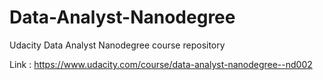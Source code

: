# Data-Analyst-Nanodegree
Udacity Data Analyst Nanodegree course repository

Link : https://www.udacity.com/course/data-analyst-nanodegree--nd002 
